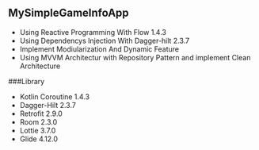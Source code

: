 ## MySimpleGameInfoApp
- Using Reactive Programming With Flow 1.4.3
- Using Dependencys Injection With Dagger-hilt 2.3.7
- Implement Modiularization And Dynamic Feature
- Using MVVM Architectur with Repository Pattern and implement Clean Architecture 

###Library
- Kotlin Coroutine 1.4.3
- Dagger-Hilt 2.3.7
- Retrofit 2.9.0
- Room 2.3.0
- Lottie 3.7.0
- Glide 4.12.0
